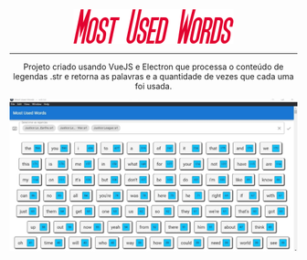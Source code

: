 <div align='center'>
<img src='./public/logo.png'>
<hr>

<p>Projeto criado usando VueJS e Electron que processa o conteúdo de legendas .str e retorna as palavras e a quantidade de vezes que cada uma foi usada. </p>

<img src='./public/screenshot.jpg'>

</div>
